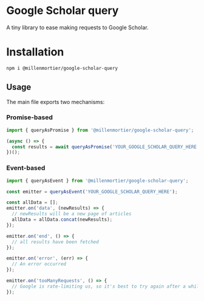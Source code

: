 # Google Scholar query

A tiny library to ease making requests to Google Scholar.

# Installation

```bash
npm i @millenmortier/google-scholar-query
```

## Usage

The main file exports two mechanisms:

### Promise-based

```js
import { queryAsPromise } from '@millenmortier/google-scholar-query';

(async () => {
  const results = await queryAsPromise('YOUR_GOOGLE_SCHOLAR_QUERY_HERE');
})();
```

### Event-based

```js
import { queryAsEvent } from '@millenmortier/google-scholar-query';

const emitter = queryAsEvent('YOUR_GOOGLE_SCHOLAR_QUERY_HERE');

const allData = [];
emitter.on('data', (newResults) => {
  // newResults will be a new page of articles
  allData = allData.concat(newResults);
});

emitter.on('end', () => {
  // all results have been fetched
});

emitter.on('error', (err) => {
  // An error occurred
});

emitter.on('tooManyRequests', () => {
  // Google is rate-limiting us, so it's best to try again after a while
});
```
